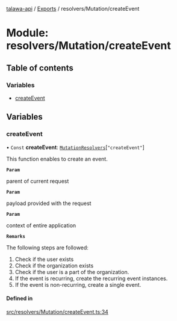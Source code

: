 [talawa-api](../README.md) / [Exports](../modules.md) / resolvers/Mutation/createEvent

# Module: resolvers/Mutation/createEvent

## Table of contents

### Variables

- [createEvent](resolvers_Mutation_createEvent.md#createevent)

## Variables

### createEvent

• `Const` **createEvent**: [`MutationResolvers`](types_generatedGraphQLTypes.md#mutationresolvers)[``"createEvent"``]

This function enables to create an event.

**`Param`**

parent of current request

**`Param`**

payload provided with the request

**`Param`**

context of entire application

**`Remarks`**

The following steps are followed:
1. Check if the user exists
2. Check if the organization exists
3. Check if the user is a part of the organization.
4. If the event is recurring, create the recurring event instances.
5. If the event is non-recurring, create a single event.

#### Defined in

[src/resolvers/Mutation/createEvent.ts:34](https://github.com/PalisadoesFoundation/talawa-api/blob/095495b/src/resolvers/Mutation/createEvent.ts#L34)
